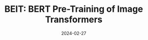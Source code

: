 ---
layout: seminar-post
title: "BEIT: BERT Pre-Training of Image Transformers"
subtitle: 
categories: Computer Vision
tags: [BERT, ViT]
date: 2024-02-27
pdf_url: 'https://drive.google.com/file/d/1grmm0M0LE73A8fwXwh0fB1jWQdyTmxdP/preview'
---